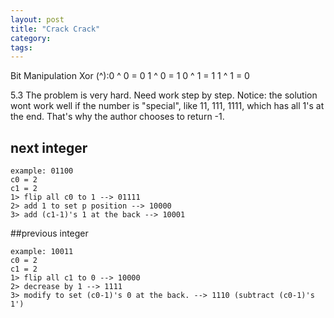 ```yaml
---
layout: post
title: "Crack Crack"
category:
tags:
---
```

Bit Manipulation
Xor (^):0 ^ 0 = 0
1 ^ 0 = 1
0 ^ 1 = 1
1 ^ 1 = 0

5.3
The problem is very hard. Need work step by step.
Notice: the solution wont work well if the number is "special", like 11, 111, 1111, which has all 1's at the end. That's why the author chooses to return -1.
## next integer
```
example: 01100
c0 = 2
c1 = 2
1> flip all c0 to 1 --> 01111
2> add 1 to set p position --> 10000
3> add (c1-1)'s 1 at the back --> 10001
```
##previous integer
```
example: 10011
c0 = 2
c1 = 2
1> flip all c1 to 0 --> 10000
2> decrease by 1 --> 1111
3> modify to set (c0-1)'s 0 at the back. --> 1110 (subtract (c0-1)'s 1')

```
